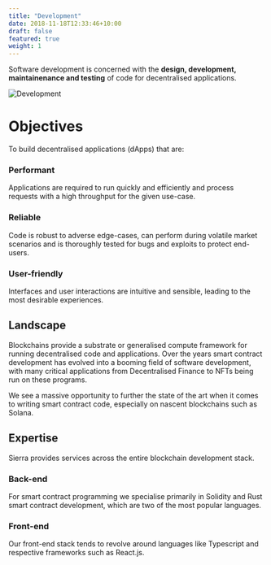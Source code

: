 ```yaml
---
title: "Development"
date: 2018-11-18T12:33:46+10:00
draft: false
featured: true
weight: 1
---
```


Software development is concerned with the **design, development, maintainenance and testing** of code for decentralised applications.

![Development](images/page_images/development.jpeg)

# Objectives 

To build decentralised applications (dApps) that are:

### Performant

Applications are required to run quickly and efficiently and process requests with a high throughput for the given use-case.

### Reliable

Code is robust to adverse edge-cases, can perform during volatile market scenarios and is thoroughly tested for bugs and exploits to protect end-users.
### User-friendly

Interfaces and user interactions are intuitive and sensible, leading to the most desirable experiences.

## Landscape

Blockchains provide a substrate or generalised compute framework for running decentralised code and applications. Over the years smart contract development has evolved into a booming field of software development, with many critical applications from Decentralised Finance to NFTs being run on these programs.

We see a massive opportunity to further the state of the art when it comes to writing smart contract code, especially on nascent blockchains such as Solana.

## Expertise

Sierra provides services across the entire blockchain development stack. 

### Back-end

For smart contract programming we specialise primarily in Solidity and Rust smart contract development, which are two of the most popular languages. 

### Front-end

Our front-end stack tends to revolve around languages like Typescript and respective frameworks such as React.js.